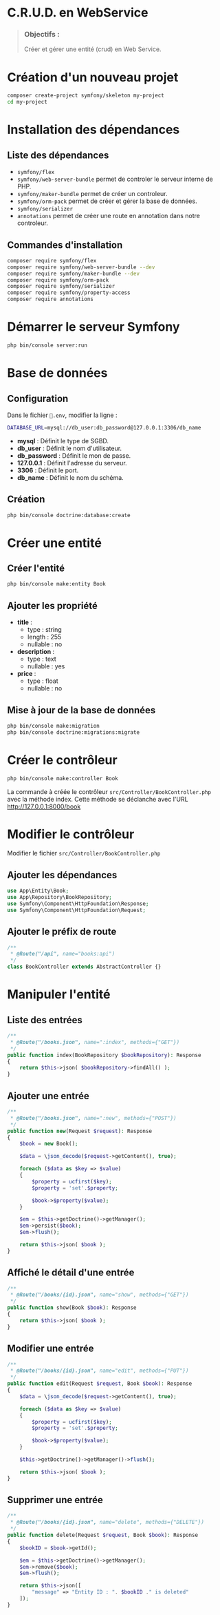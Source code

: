 # C.R.U.D. en WebService
> ### Objectifs :
> Créer et gérer une entité (crud) en Web Service.



# Création d'un nouveau projet

```bash
composer create-project symfony/skeleton my-project
cd my-project
```



# Installation des dépendances

## Liste des dépendances
- `symfony/flex`
- `symfony/web-server-bundle` permet de controler le serveur interne de PHP.
- `symfony/maker-bundle` permet de créer un controleur.
- `symfony/orm-pack` permet de créer et gérer la base de données.
- `symfony/serializer`
- `annotations` permet de créer une route en annotation dans notre controleur.

## Commandes d'installation

```bash
composer require symfony/flex
composer require symfony/web-server-bundle --dev
composer require symfony/maker-bundle --dev
composer require symfony/orm-pack
composer require symfony/serializer
composer require symfony/property-access
composer require annotations

```



# Démarrer le serveur Symfony

```bash
php bin/console server:run
```



# Base de données

## Configuration

Dans le fichier `.env`, modifier la ligne :

```bash
DATABASE_URL=mysql://db_user:db_password@127.0.0.1:3306/db_name
```

- **mysql** : Définit le type de SGBD.
- **db_user** : Définit le nom d'utilisateur.
- **db_password** : Définit le mon de passe.
- **127.0.0.1** : Définit l'adresse du serveur.
- **3306** : Définit le port.
- **db_name** : Définit le nom du schéma.

## Création

```bash
php bin/console doctrine:database:create
```



# Créer une entité

## Créer l'entité

```bash
php bin/console make:entity Book
```

## Ajouter les propriété

- **title** :
    - type : string
    - length : 255
    - nullable : no
- **description** :
    - type : text
    - nullable : yes
- **price** :
    - type : float
    - nullable : no

## Mise à jour de la base de données

```bash
php bin/console make:migration
php bin/console doctrine:migrations:migrate
```



# Créer le contrôleur

```bash
php bin/console make:controller Book
```

La commande à créée le contrôleur `src/Controller/BookController.php` avec la méthode index.
Cette méthode se déclanche avec l'URL http://127.0.0.1:8000/book



# Modifier le contrôleur

Modifier le fichier `src/Controller/BookController.php`

## Ajouter les dépendances

```php
use App\Entity\Book;
use App\Repository\BookRepository;
use Symfony\Component\HttpFoundation\Response;
use Symfony\Component\HttpFoundation\Request;
```


## Ajouter le préfix de route

```php
/**
 * @Route("/api", name="books:api")
 */
class BookController extends AbstractController {}
```




# Manipuler l'entité

## Liste des entrées

```php
/**
 * @Route("/books.json", name=":index", methods={"GET"})
 */
public function index(BookRepository $bookRepository): Response
{
    return $this->json( $bookRepository->findAll() );
}
```


## Ajouter une entrée

```php
/**
 * @Route("/books.json", name=":new", methods={"POST"})
 */
public function new(Request $request): Response
{
    $book = new Book();

    $data = \json_decode($request->getContent(), true);

    foreach ($data as $key => $value)
    {
        $property = ucfirst($key);
        $property = 'set'.$property;

        $book->$property($value);
    }

    $em = $this->getDoctrine()->getManager();
    $em->persist($book);
    $em->flush();

    return $this->json( $book );
}
```


## Affiché le détail d'une entrée

```php
/**
 * @Route("/books/{id}.json", name="show", methods={"GET"})
 */
public function show(Book $book): Response
{
    return $this->json( $book );
}
```


## Modifier une entrée

```php
/**
 * @Route("/books/{id}.json", name="edit", methods={"PUT"})
 */
public function edit(Request $request, Book $book): Response
{
    $data = \json_decode($request->getContent(), true);

    foreach ($data as $key => $value)
    {
        $property = ucfirst($key);
        $property = 'set'.$property;

        $book->$property($value);
    }

    $this->getDoctrine()->getManager()->flush();

    return $this->json( $book );
}
```


## Supprimer une entrée

```php
/**
 * @Route("/books/{id}.json", name="delete", methods={"DELETE"})
 */
public function delete(Request $request, Book $book): Response
{
    $bookID = $book->getId();

    $em = $this->getDoctrine()->getManager();
    $em->remove($book);
    $em->flush();

    return $this->json([
        "message" => "Entity ID : ". $bookID ." is deleted"
    ]);
}
```